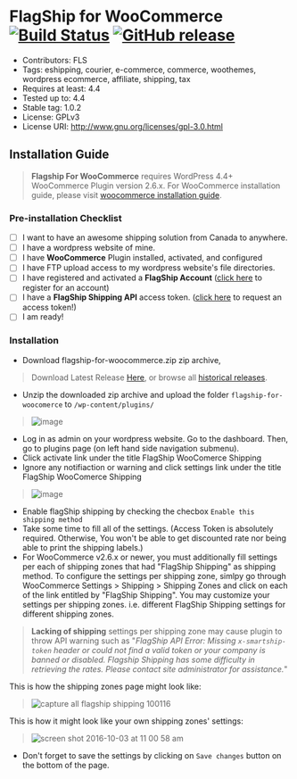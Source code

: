 # FlagShip for WooCommerce [![Build Status](https://travis-ci.org/flagshipcompany/flagship-for-woocommerce.svg?branch=master)](https://travis-ci.org/flagshipcompany/flagship-for-woocommerce) [![GitHub release](https://img.shields.io/github/release/qubyte/rubidium.svg?maxAge=2592000)]()
- Contributors: FLS
- Tags: eshipping, courier, e-commerce, commerce, woothemes, wordpress ecommerce, affiliate, shipping, tax
- Requires at least: 4.4
- Tested up to: 4.4
- Stable tag: 1.0.2
- License: GPLv3
- License URI: http://www.gnu.org/licenses/gpl-3.0.html

## Installation Guide
> **Flagship For WooCommerce** requires WordPress 4.4+ WooCommerce Plugin version 2.6.x. For WooCommerce installation guide, please visit [woocommerce installation guide](https://docs.woothemes.com/document/installing-uninstalling-woocommerce/). 

### Pre-installation Checklist
- [ ] I want to have an awesome shipping solution from Canada to anywhere.
- [ ] I have a wordpress website of mine.
- [ ] I have **WooCommerce** Plugin installed, activated, and configured
- [ ] I have FTP upload access to my wordpress website's file directories.
- [ ] I have registered and activated a **FlagShip Account** ([click here](https://smartship.flagshipcompany.com/company/register) to register for an account)
- [ ] I have a **FlagShip Shipping API** access token. ([click here](https://auth.smartship.io/tokens/) to request an access token!)
- [ ] I am ready!

### Installation
- Download flagship-for-woocommerce.zip zip archive, 

> Download Latest Release [Here](https://github.com/flagshipcompany/flagship-for-woocommerce/releases/latest), or browse all [historical releases](https://github.com/flagshipcompany/flagship-for-woocommerce/releases).

- Unzip the downloaded zip archive and upload the folder `flagship-for-woocomerce` to `/wp-content/plugins/`

> ![image](https://cloud.githubusercontent.com/assets/5373898/13267492/8964cfc6-da4b-11e5-9104-6f2b668861fd.png)

- Log in as admin on your wordpress website. Go to the dashboard. Then, go to plugins page (on left hand side navigation submenu).
- Click activate link under the title FlagShip WooComerce Shipping
- Ignore any notifiaction or warning and click settings link under the title FlagShip WooComerce Shipping

> ![image](https://cloud.githubusercontent.com/assets/5373898/13267802/243b6414-da4d-11e5-9fc6-ed6ae38f0e06.png)

- Enable flagShip shipping by checking the checbox `Enable this shipping method`
- Take some time to fill all of the settings. (Access Token is absolutely required. Otherwise, You won't be able to get discounted rate nor being able to print the shipping labels.)
- For WooCommerce v2.6.x or newer, you must additionally fill settings per each of shipping zones that had "FlagShip Shipping" as shipping method. To configure the settings per shipping zone, simlpy go through WooCommerce Settings > Shipping > Shipping Zones and click on each of the link entitled by "FlagShip Shipping". You may customize your settings per shipping zones. i.e. different FlagShip Shipping settings for different shipping zones. 

> **Lacking of shipping** settings per shipping zone may cause plugin to throw API warning such as "_FlagShip API Error:
Missing `x-smartship-token` header or could not find a valid token or your company is banned or disabled. Flagship Shipping has some difficulty in retrieving the rates. Please contact site administrator for assistance._"

This is how the shipping zones page might look like:

> ![capture all flagship shipping 100116](https://cloud.githubusercontent.com/assets/5373898/19041682/fa13c97e-8956-11e6-8907-df3f6728c1d1.png)

This is how it might look like your own shipping zones' settings:

> ![screen shot 2016-10-03 at 11 00 58 am](https://cloud.githubusercontent.com/assets/5373898/19042098/bbaabd94-8958-11e6-89d3-7aad04ded212.png)


- Don't forget to save the settings by clicking on `Save changes` button on the bottom of the page.

